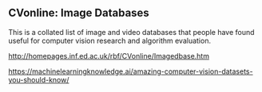 ## CVonline: Image Databases
This is a collated list of image and video databases that people have found useful for computer vision research and algorithm evaluation.

http://homepages.inf.ed.ac.uk/rbf/CVonline/Imagedbase.htm


https://machinelearningknowledge.ai/amazing-computer-vision-datasets-you-should-know/


